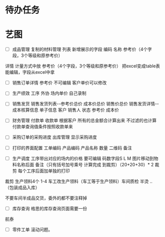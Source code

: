 # 待办任务

# 艺图
- [ ] 成品管理 复制的材料管理
列表
新增展示的字段  编码 名称 
参考价（4个字段，3个等级和原参考价）

详情
计量方式中放 参考价（4个字段，3个等级和原参考价）
把excel变成table表能编辑，字段从excel中拿

- [ ] 销售订单详情
参考价  不可编辑 客户单价可以修改

- [ ] 生产绩效
工序
外协 场内单价  自己录制

- [ ] 销售发货
销售发货列表--参考价总价 成本价总价 销售价总价
销售发货详情--成本核算信息
单子信息     客户 销售人 状态  参考价  成本价

- [ ] 财务管理
付款单
收款单
根据客户 所有的总金额合计算出来 不过滤的也计算
付款单查询值条件按照收款单来

- [ ] 采购订单的采购进度
出库管理 显示采购进度

- [ ] 打印的界面配置
工单编码
产品编码
产品名称
数量
二维码
备注

- [ ] 生产调度
工序带出对应的场内的价格 要可编辑
码数字段S L M
图片移动到物料名称后面
备注（只有括号加号乘号 计算完成 到裁剪）（20+20+30）* 2 
裁剪
每个工序后面加单独的打印

裁剪 生产领料4个 1-4 车工改生产领料（车工等于生产领料）车间质检  半烫 ..   （包装成品入库）    

不要车间半成品交货，委外的都不要注释掉


- [ ] 库存查询
格思的库存查询页面需要一份

航泰
- [ ] 零件工单 滚动问题。


